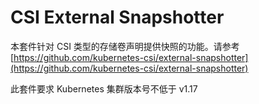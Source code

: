 # CSI External Snapshotter

本套件针对 CSI 类型的存储卷声明提供快照的功能。请参考 [https://github.com/kubernetes-csi/external-snapshotter](https://github.com/kubernetes-csi/external-snapshotter)

此套件要求 Kubernetes 集群版本号不低于 v1.17 

